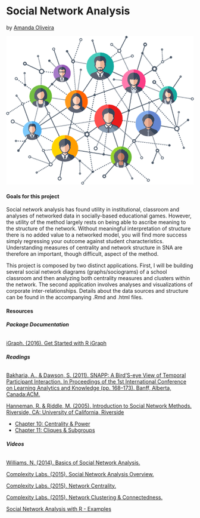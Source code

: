 # Social Network Analysis
by [Amanda Oliveira](https://www.linkedin.com/in/amanda-guedes-de-oliveira-0776366a/)

<center>

![](./data/pics/SNA.png)

</center>


#### **Goals for this project**

Social network analysis has found utility in institutional, classroom and analyses of networked data in socially-based educational games. However, the utility of the method largely rests on being able to ascribe meaning to the structure of the network. Without meaningful interpretation of structure there is no added value to a networked model, you will find more success simply regressing your outcome against student characteristics.  Understanding measures of centrality and network structure in SNA are therefore an important, though difficult, aspect of the method. 

This project is composed by two distinct applications. First, I will be building several social network diagrams (graphs/sociograms) of a school classroom and then analyzing both centrality measures and clusters within the network. The second application involves analyses and visualizations of corporate inter-relationships. Details about the data sources and structure can be found in the accompanying .Rmd and .html files.


#### **Resources**

###### **Package Documentation**

[iGraph. (2016). Get Started with R iGraph](http://igraph.org/r/#docs)

###### **Readings**

[Bakharia, A., & Dawson, S. (2011). SNAPP: A Bird’S-eye View of Temporal Participant Interaction. In Proceedings of the 1st International Conference on Learning Analytics and Knowledge (pp. 168–173). Banff, Alberta, Canada:ACM.](https://doi.org/10.1145/2090116.2090144)

[Hanneman, R. & Riddle, M. (2005). Introduction to Social Network Methods. Riverside, CA:  University of California, Riverside](http://faculty.ucr.edu/~hanneman/)  

  * [Chapter 10: Centrality & Power](http://faculty.ucr.edu/~hanneman/nettext/C10_Centrality.html)  
  * [Chapter 11: Cliques & Subgroups](http://faculty.ucr.edu/~hanneman/nettext/C11_Cliques.html)  
  
###### **Videos**

[Williams, N. (2014). Basics of Social Network Analysis.](https://www.youtube.com/watch?v=PT99WF1VEws)

[Complexity Labs. (2015). Social Network Analysis Overview.](https://www.youtube.com/watch?v=fgr_g1q2ikA)

[Complexity Labs. (2015). Network Centrality.](https://www.youtube.com/watch?v=NgUj8DEH5Tc)

[Complexity Labs. (2015). Network Clustering & Connectedness.](https://www.youtube.com/watch?v=2Oa7mef77nM)

[Social Network Analysis with R - Examples](https://www.youtube.com/watch?v=0xsM0MbRPGE)








